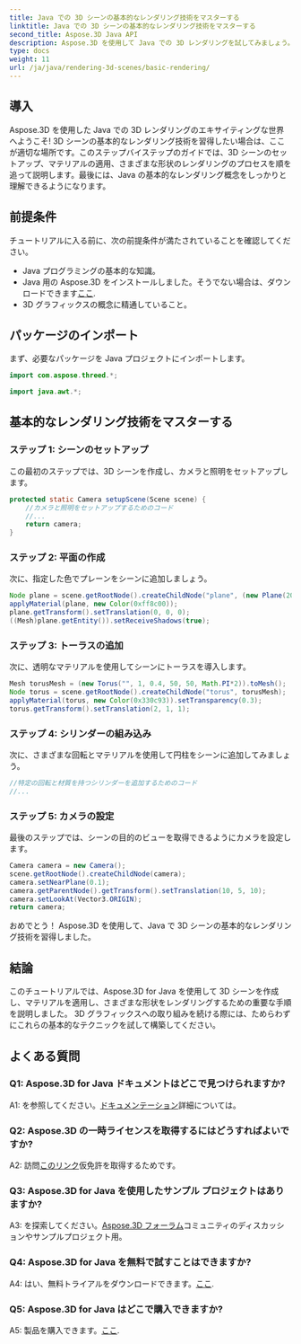 ```yaml
---
title: Java での 3D シーンの基本的なレンダリング技術をマスターする
linktitle: Java での 3D シーンの基本的なレンダリング技術をマスターする
second_title: Aspose.3D Java API
description: Aspose.3D を使用して Java での 3D レンダリングを試してみましょう。基本的なテクニックをマスターし、シーンを設定し、形状をシームレスにレンダリングします。 3D グラフィックスにおける Java プログラミング スキルを向上させます。
type: docs
weight: 11
url: /ja/java/rendering-3d-scenes/basic-rendering/
---
```

## 導入

Aspose.3D を使用した Java での 3D レンダリングのエキサイティングな世界へようこそ! 3D シーンの基本的なレンダリング技術を習得したい場合は、ここが適切な場所です。このステップバイステップのガイドでは、3D シーンのセットアップ、マテリアルの適用、さまざまな形状のレンダリングのプロセスを順を追って説明します。最後には、Java の基本的なレンダリング概念をしっかりと理解できるようになります。

## 前提条件

チュートリアルに入る前に、次の前提条件が満たされていることを確認してください。

- Java プログラミングの基本的な知識。
-  Java 用の Aspose.3D をインストールしました。そうでない場合は、ダウンロードできます[ここ](https://releases.aspose.com/3d/java/).
- 3D グラフィックスの概念に精通していること。

## パッケージのインポート

まず、必要なパッケージを Java プロジェクトにインポートします。

```java
import com.aspose.threed.*;

import java.awt.*;
```

## 基本的なレンダリング技術をマスターする

### ステップ 1: シーンのセットアップ

この最初のステップでは、3D シーンを作成し、カメラと照明をセットアップします。

```java
protected static Camera setupScene(Scene scene) {
    //カメラと照明をセットアップするためのコード
    //...
    return camera;
}
```

### ステップ 2: 平面の作成

次に、指定した色でプレーンをシーンに追加しましょう。

```java
Node plane = scene.getRootNode().createChildNode("plane", (new Plane(20, 20)).toMesh());
applyMaterial(plane, new Color(0xff8c00));
plane.getTransform().setTranslation(0, 0, 0);
((Mesh)plane.getEntity()).setReceiveShadows(true);
```

### ステップ 3: トーラスの追加

次に、透明なマテリアルを使用してシーンにトーラスを導入します。

```java
Mesh torusMesh = (new Torus("", 1, 0.4, 50, 50, Math.PI*2)).toMesh();
Node torus = scene.getRootNode().createChildNode("torus", torusMesh);
applyMaterial(torus, new Color(0x330c93)).setTransparency(0.3);
torus.getTransform().setTranslation(2, 1, 1);
```

### ステップ 4: シリンダーの組み込み

次に、さまざまな回転とマテリアルを使用して円柱をシーンに追加してみましょう。

```java
//特定の回転と材質を持つシリンダーを追加するためのコード
//...
```

### ステップ 5: カメラの設定

最後のステップでは、シーンの目的のビューを取得できるようにカメラを設定します。

```java
Camera camera = new Camera();
scene.getRootNode().createChildNode(camera);
camera.setNearPlane(0.1);
camera.getParentNode().getTransform().setTranslation(10, 5, 10);
camera.setLookAt(Vector3.ORIGIN);
return camera;
```

おめでとう！ Aspose.3D を使用して、Java で 3D シーンの基本的なレンダリング技術を習得しました。

## 結論

このチュートリアルでは、Aspose.3D for Java を使用して 3D シーンを作成し、マテリアルを適用し、さまざまな形状をレンダリングするための重要な手順を説明しました。 3D グラフィックスへの取り組みを続ける際には、ためらわずにこれらの基本的なテクニックを試して構築してください。

## よくある質問

### Q1: Aspose.3D for Java ドキュメントはどこで見つけられますか?

 A1: を参照してください。[ドキュメンテーション](https://reference.aspose.com/3d/java/)詳細については。

### Q2: Aspose.3D の一時ライセンスを取得するにはどうすればよいですか?

 A2: 訪問[このリンク](https://purchase.aspose.com/temporary-license/)仮免許を取得するためです。

### Q3: Aspose.3D for Java を使用したサンプル プロジェクトはありますか?

 A3: を探索してください。[Aspose.3D フォーラム](https://forum.aspose.com/c/3d/18)コミュニティのディスカッションやサンプルプロジェクト用。

### Q4: Aspose.3D for Java を無料で試すことはできますか?

 A4: はい、無料トライアルをダウンロードできます。[ここ](https://releases.aspose.com/).

### Q5: Aspose.3D for Java はどこで購入できますか?

 A5: 製品を購入できます。[ここ](https://purchase.aspose.com/buy).